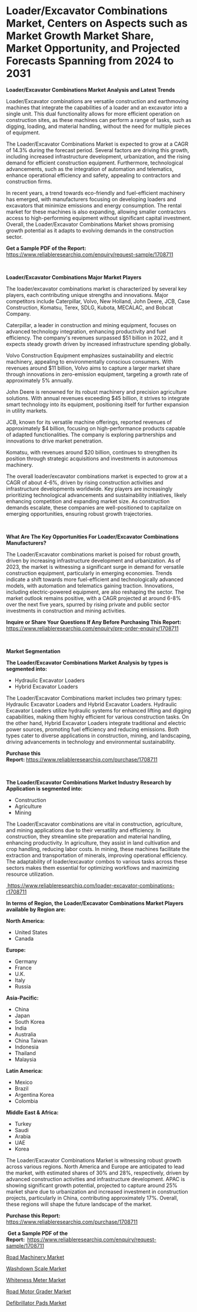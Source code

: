 <p><h1>Loader/Excavator Combinations Market, Centers on Aspects such as Market Growth Market Share, Market Opportunity, and Projected Forecasts Spanning from 2024 to 2031</h1></p><p><strong>Loader/Excavator Combinations Market Analysis and Latest Trends</strong></p>
<p><p>Loader/Excavator combinations are versatile construction and earthmoving machines that integrate the capabilities of a loader and an excavator into a single unit. This dual functionality allows for more efficient operation on construction sites, as these machines can perform a range of tasks, such as digging, loading, and material handling, without the need for multiple pieces of equipment. </p><p>The Loader/Excavator Combinations Market is expected to grow at a CAGR of 14.3% during the forecast period. Several factors are driving this growth, including increased infrastructure development, urbanization, and the rising demand for efficient construction equipment. Furthermore, technological advancements, such as the integration of automation and telematics, enhance operational efficiency and safety, appealing to contractors and construction firms. </p><p>In recent years, a trend towards eco-friendly and fuel-efficient machinery has emerged, with manufacturers focusing on developing loaders and excavators that minimize emissions and energy consumption. The rental market for these machines is also expanding, allowing smaller contractors access to high-performing equipment without significant capital investment. Overall, the Loader/Excavator Combinations Market shows promising growth potential as it adapts to evolving demands in the construction sector.</p></p>
<p><strong>Get a Sample PDF of the Report:&nbsp;</strong> <a href="https://www.reliableresearchiq.com/enquiry/request-sample/1708711?utm_campaign=1141&utm_medium=2&utm_source=Github&utm_content=ia&utm_term=21102024&utm_id=loaderexcavator-combinations">https://www.reliableresearchiq.com/enquiry/request-sample/1708711</a></p>
<p>&nbsp;</p>
<p><strong>Loader/Excavator Combinations Major Market Players</strong></p>
<p><p>The loader/excavator combinations market is characterized by several key players, each contributing unique strengths and innovations. Major competitors include Caterpillar, Volvo, New Holland, John Deere, JCB, Case Construction, Komatsu, Terex, SDLG, Kubota, MECALAC, and Bobcat Company.</p><p>Caterpillar, a leader in construction and mining equipment, focuses on advanced technology integration, enhancing productivity and fuel efficiency. The company's revenues surpassed $51 billion in 2022, and it expects steady growth driven by increased infrastructure spending globally.</p><p>Volvo Construction Equipment emphasizes sustainability and electric machinery, appealing to environmentally conscious consumers. With revenues around $11 billion, Volvo aims to capture a larger market share through innovations in zero-emission equipment, targeting a growth rate of approximately 5% annually.</p><p>John Deere is renowned for its robust machinery and precision agriculture solutions. With annual revenues exceeding $45 billion, it strives to integrate smart technology into its equipment, positioning itself for further expansion in utility markets.</p><p>JCB, known for its versatile machine offerings, reported revenues of approximately $4 billion, focusing on high-performance products capable of adapted functionalities. The company is exploring partnerships and innovations to drive market penetration.</p><p>Komatsu, with revenues around $20 billion, continues to strengthen its position through strategic acquisitions and investments in autonomous machinery.</p><p>The overall loader/excavator combinations market is expected to grow at a CAGR of about 4-6%, driven by rising construction activities and infrastructure developments worldwide. Key players are increasingly prioritizing technological advancements and sustainability initiatives, likely enhancing competition and expanding market size. As construction demands escalate, these companies are well-positioned to capitalize on emerging opportunities, ensuring robust growth trajectories.</p></p>
<p>&nbsp;</p>
<p><strong>What Are The Key Opportunities For Loader/Excavator Combinations Manufacturers?</strong></p>
<p><p>The Loader/Excavator combinations market is poised for robust growth, driven by increasing infrastructure development and urbanization. As of 2023, the market is witnessing a significant surge in demand for versatile construction equipment, particularly in emerging economies. Trends indicate a shift towards more fuel-efficient and technologically advanced models, with automation and telematics gaining traction. Innovations, including electric-powered equipment, are also reshaping the sector. The market outlook remains positive, with a CAGR projected at around 6-8% over the next five years, spurred by rising private and public sector investments in construction and mining activities.</p></p>
<p><strong>Inquire or Share Your Questions If Any Before Purchasing This Report:</strong> <a href="https://www.reliableresearchiq.com/enquiry/pre-order-enquiry/1708711?utm_campaign=1141&utm_medium=2&utm_source=Github&utm_content=ia&utm_term=21102024&utm_id=loaderexcavator-combinations">https://www.reliableresearchiq.com/enquiry/pre-order-enquiry/1708711</a></p>
<p>&nbsp;</p>
<p><strong>Market Segmentation</strong></p>
<p><strong>The Loader/Excavator Combinations Market Analysis by types is segmented into:</strong></p>
<p><ul><li>Hydraulic Excavator Loaders</li><li>Hybrid Excavator Loaders</li></ul></p>
<p><p>The Loader/Excavator Combinations market includes two primary types: Hydraulic Excavator Loaders and Hybrid Excavator Loaders. Hydraulic Excavator Loaders utilize hydraulic systems for enhanced lifting and digging capabilities, making them highly efficient for various construction tasks. On the other hand, Hybrid Excavator Loaders integrate traditional and electric power sources, promoting fuel efficiency and reducing emissions. Both types cater to diverse applications in construction, mining, and landscaping, driving advancements in technology and environmental sustainability.</p></p>
<p><strong>Purchase this Report:&nbsp;</strong><a href="https://www.reliableresearchiq.com/purchase/1708711?utm_campaign=1141&utm_medium=2&utm_source=Github&utm_content=ia&utm_term=21102024&utm_id=loaderexcavator-combinations">https://www.reliableresearchiq.com/purchase/1708711</a></p>
<p>&nbsp;</p>
<p><strong>The Loader/Excavator Combinations Market Industry Research by Application is segmented into:</strong></p>
<p><ul><li>Construction</li><li>Agriculture</li><li>Mining</li></ul></p>
<p><p>The Loader/Excavator combinations are vital in construction, agriculture, and mining applications due to their versatility and efficiency. In construction, they streamline site preparation and material handling, enhancing productivity. In agriculture, they assist in land cultivation and crop handling, reducing labor costs. In mining, these machines facilitate the extraction and transportation of minerals, improving operational efficiency. The adaptability of loader/excavator combos to various tasks across these sectors makes them essential for optimizing workflows and maximizing resource utilization.</p></p>
<p><a href="https://www.reliableresearchiq.com/loader-excavator-combinations-r1708711?utm_campaign=1141&utm_medium=2&utm_source=Github&utm_content=ia&utm_term=21102024&utm_id=loaderexcavator-combinations">&nbsp;https://www.reliableresearchiq.com/loader-excavator-combinations-r1708711</a></p>
<p><strong>In terms of Region, the Loader/Excavator Combinations Market Players available by Region are:</strong></p>
<p>
    <p> <strong> North America: </strong>
        <ul>
            <li>United States</li>
            <li>Canada</li>
        </ul>
        </p> 
    <p> <strong> Europe: </strong>
        <ul>
            <li>Germany</li>
            <li>France</li>
            <li>U.K.</li>
            <li>Italy</li>
            <li>Russia</li>
        </ul>
        </p> 
    <p> <strong> Asia-Pacific: </strong>
        <ul>
            <li>China</li>
            <li>Japan</li>
            <li>South Korea</li>
            <li>India</li>
            <li>Australia</li>
            <li>China Taiwan</li>
            <li>Indonesia</li>
            <li>Thailand</li>
            <li>Malaysia</li>
        </ul>
        </p> 
    <p> <strong> Latin America: </strong>
        <ul>
            <li>Mexico</li>
            <li>Brazil</li>
            <li>Argentina Korea</li>
            <li>Colombia</li>
        </ul>
        </p> 
    <p> <strong> Middle East & Africa: </strong>
        <ul>
            <li>Turkey</li>
            <li>Saudi</li>
            <li>Arabia</li>
            <li>UAE</li>
            <li>Korea</li>
        </ul>
    </p>
    </p>
<p><p>The Loader/Excavator Combinations Market is witnessing robust growth across various regions. North America and Europe are anticipated to lead the market, with estimated shares of 30% and 28%, respectively, driven by advanced construction activities and infrastructure development. APAC is showing significant growth potential, projected to capture around 25% market share due to urbanization and increased investment in construction projects, particularly in China, contributing approximately 17%. Overall, these regions will shape the future landscape of the market.</p></p>
<p><strong>Purchase this Report: </strong><a href="https://www.reliableresearchiq.com/purchase/1708711?utm_campaign=1141&utm_medium=2&utm_source=Github&utm_content=ia&utm_term=21102024&utm_id=loaderexcavator-combinations">https://www.reliableresearchiq.com/purchase/1708711</a></p>
<p>&nbsp;<strong>Get a Sample PDF of the Report:&nbsp;&nbsp;</strong><a href="https://www.reliableresearchiq.com/enquiry/request-sample/1708711?utm_campaign=1141&utm_medium=2&utm_source=Github&utm_content=ia&utm_term=21102024&utm_id=loaderexcavator-combinations">https://www.reliableresearchiq.com/enquiry/request-sample/1708711</a></p>
<p><strong></strong></p>
<p><p><a href="https://github.com/pespeyervi/Market-Research-Report-List-1/blob/main/road-machinery-market.md?utm_campaign=1141&utm_medium=2&utm_source=Github&utm_content=ia&utm_term=21102024&utm_id=loaderexcavator-combinations">Road Machinery Market</a></p><p><a href="https://issuu.com/reportprime-2/docs/washdown-scale-market-size-2030.ppt_ba0722b52be33f?utm_campaign=1141&utm_medium=2&utm_source=Github&utm_content=ia&utm_term=21102024&utm_id=loaderexcavator-combinations">Washdown Scale Market</a></p><p><a href="https://issuu.com/reportprime-2/docs/whiteness-meter-market-size-2030.pp_102033e5bc4ea1?utm_campaign=1141&utm_medium=2&utm_source=Github&utm_content=ia&utm_term=21102024&utm_id=loaderexcavator-combinations">Whiteness Meter Market</a></p><p><a href="https://github.com/erskinemm93/Market-Research-Report-List-1/blob/main/road-motor-grader-market.md?utm_campaign=1141&utm_medium=2&utm_source=Github&utm_content=ia&utm_term=21102024&utm_id=loaderexcavator-combinations">Road Motor Grader Market</a></p><p><a href="https://www.linkedin.com/pulse/defibrillator-pads-market-navigating-challenges-unlocking-z4ete?utm_campaign=1141&utm_medium=2&utm_source=Github&utm_content=ia&utm_term=21102024&utm_id=loaderexcavator-combinations">Defibrillator Pads Market</a></p></p>